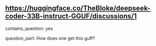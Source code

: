 ## https://huggingface.co/TheBloke/deepseek-coder-33B-instruct-GGUF/discussions/1

contains_question: yes

question_part: How does one get this guff?